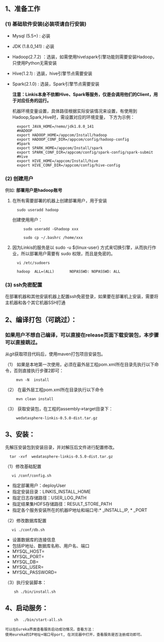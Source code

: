 ## 1、准备工作

### (1) 基础软件安装(必装项请自行安装)

- Mysql (5.5+) : 必装
- JDK (1.8.0_141) : 必装
- Hadoop(2.7.2) ：选装，如需使用hive\spark引擎功能则需要安装Hadoop，只使用Python无需安装 
- Hive(1.2.1) : 选装，hive引擎节点需要安装
- Spark(2.1.0) : 选装，Spark引擎节点需要安装

  **注意：Linkis本身不依赖Hive、Spark等服务，仅是会调用他们的Client，用于对应任务的运行。**
  
  机器环境变量设置，具体路径根据实际安装情况来设置，有使用到Hadoop,Spark,Hive时，需设置对应的环境变量，
  下方为示例：
    ```
      export JAVA_HOME=/nemo/jdk1.8.0_141
      #HADOOP  
      export HADOOP_HOME=/appcom/Install/hadoop
      export HADOOP_CONF_DIR=/appcom/config/hadoop-config    
      #Spark
      export SPARK_HOME=/appcom/Install/spark
      export SPARK_CONF_DIR=/appcom/config/spark-config/spark-submit
      #Hive
      export HIVE_HOME=/appcom/Install/hive
      export HIVE_CONF_DIR=/appcom/config/hive-config
    ```
 
### (2) 创建用户

例如: **部署用户是hadoop账号**

1. 在所有需要部署的机器上创建部署用户，用于安装
   
         sudo useradd hadoop  
         
    创建使用用户：
    ```
         sudo useradd -Ghadoop xxx
     
         sudo cp ~/.bashrc /home/xxx
    ```

2. 因为Linkis的服务是以 sudo -u ${linux-user} 方式来切换引擎，从而执行作业，所以部署用户需要有 sudo 权限，而且是免密的。

         vi /etc/sudoers

         hadoop  ALL=(ALL)       NOPASSWD: NOPASSWD: ALL

### (3) ssh免密配置


在部署机器和其他安装机器上配置ssh免密登录，如果要在部署机上安装，需要将主机器和各个其它机器SSH打通


## 2、编译打包（可跳过）：

   ### 如果用户不想自己编译，可以直接在release页面下载安装包，本步骤可以直接跳过。
   
   从git获取项目代码后，使用maven打包项目安装包。   

   （1） 如果是本地第一次使用，必须在最外层工程pom.xml所在目录先执行以下命令，否则直接执行步骤2即可：
   
         mvn -N  install
         
   （2） 在最外层工程pom.xml所在目录执行以下命令
      
         mvn clean install
         
   （3） 获取安装包，在工程的assembly->target目录下：
   
         wedatasphere-linkis-0.5.0-dist.tar.gz
          
## 3、安装：

   先解压安装包到安装目录，并对解压后文件进行配置修改。
   
      tar -xvf  wedatasphere-linkis-0.5.0-dist.tar.gz
      
   （1）修改基础配置  
   
       vi /conf/config.sh   
        
   - 指定部署用户：deployUser
   - 指定安装目录：LINKIS_INSTALL_HOME
   - 指定日志存储路径：USER_LOG_PATH
   - 指定结果集HDFS存储路径：RESULT_STORE_PATH
   - 指定各个服务安装所在的机器IP地址和端口号:* _INSTALL_IP, * _PORT
   
        
   （2）修改数据库配置 
   
       vi ./conf/db.sh 
            
   - 设置数据库的连接信息
   - 包括IP地址、数据库名称、用户名、端口
   - MYSQL_HOST=
   - MYSQL_PORT=
   - MYSQL_DB=
   - MYSQL_USER=
   - MYSQL_PASSWORD=

   （3）执行安装脚本：
   
        sh ./bin/install.sh       

## 4、启动服务：
        sh  ./bin/start-all.sh
        
    可以在Eureka界面查看服务启动成功情况，查看方法：
    使用eureka的IP地址+端口号port, 在浏览器中打开，查看服务是否注册成功即可。
   
       
